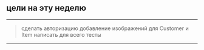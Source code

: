 ## цели на эту неделю

---

  > сделать авторизацию
  > добавление изображений для Customer и Item
  > написать для всего тесты
  
---

